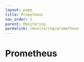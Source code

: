 ```yaml
---
layout: page
title: Prometheus
nav_order: 1
parent: Monitoring
permalink: /monitoring/prometheus
---
```


# Prometheus